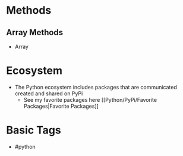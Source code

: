 # Methods

## Array Methods
- Array
# Ecosystem
- The Python ecosystem includes packages that are communicated created and shared on PyPi 
	- See my favorite packages here [[Python/PyPi/Favorite Packages|Favorite Packages]]
# Basic Tags
- #python 